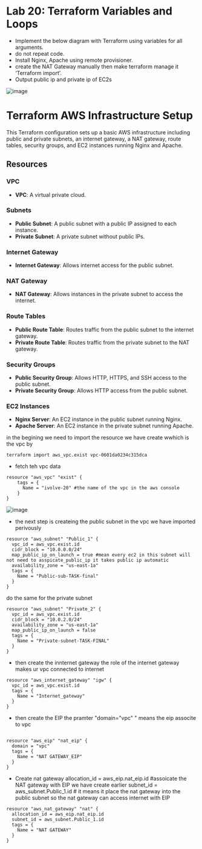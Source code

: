 # Lab 20: Terraform Variables and Loops
- Implement the below diagram with Terraform using variables for all arguments.
- do not repeat code.
- Install Nginx, Apache using remote provisioner.
- create the NAT Gateway manually then make terraform manage it ‘Terraform import’.
- Output public ip and private ip of EC2s


 ![image](https://github.com/user-attachments/assets/5064b35b-b283-4ecc-9cb2-d57533da933c)



# Terraform AWS Infrastructure Setup

This Terraform configuration sets up a basic AWS infrastructure including public and private subnets, an internet gateway, a NAT gateway, route tables, security groups, and EC2 instances running Nginx and Apache.

## Resources

### VPC
- **VPC**: A virtual private cloud.

### Subnets
- **Public Subnet**: A public subnet with a public IP assigned to each instance.
- **Private Subnet**: A private subnet without public IPs.

### Internet Gateway
- **Internet Gateway**: Allows internet access for the public subnet.

### NAT Gateway
- **NAT Gateway**: Allows instances in the private subnet to access the internet.

### Route Tables
- **Public Route Table**: Routes traffic from the public subnet to the internet gateway.
- **Private Route Table**: Routes traffic from the private subnet to the NAT gateway.

### Security Groups
- **Public Security Group**: Allows HTTP, HTTPS, and SSH access to the public subnet.
- **Private Security Group**: Allows HTTP access from the public subnet.

### EC2 Instances
- **Nginx Server**: An EC2 instance in the public subnet running Nginx.
- **Apache Server**: An EC2 instance in the private subnet running Apache.

in the begining we need to import the resource we have create wwhich is the vpc 
by 
```              <resource.resorucename> <resource_id>
terraform import aws_vpc.exist vpc-0601da0234c315dca 
```

- fetch teh vpc data
```
resource "aws_vpc" "exist" {
    tags = {
      Name = "ivolve-20" #the name of the vpc in the aws console
    }
}
```
![image](https://github.com/user-attachments/assets/e46eefb3-aedc-4eb6-80f0-bd90d0a1ef1d) 

- the next step is createing the public subnet in the vpc we have imported perivously
```
resource "aws_subnet" "Public_1" {
  vpc_id = aws_vpc.exist.id
  cidr_block = "10.0.0.0/24"
  map_public_ip_on_launch = true #mean every ec2 in this subnet will not need to asspicate_public_ip it takes public ip automatic
  availability_zone = "us-east-1a"
  tags = {
    Name = "Public-sub-TASK-final"
  }
}
```
do the same for the private subnet 
```
resource "aws_subnet" "Private_2" {
  vpc_id = aws_vpc.exist.id
  cidr_block = "10.0.2.0/24"
  availability_zone = "us-east-1a"
  map_public_ip_on_launch = false
  tags = {
    Name = "Private-subnet-TASK-FINAL"
  }
}
```
- then create the innternet gateway
the role of the internet gateway makes ur vpc connected to internet 
```
resource "aws_internet_gateway" "igw" {
  vpc_id = aws_vpc.exist.id
  tags = {
    Name = "Internet_gateway"
  }
}
```
- then create the EIP
the pramter "domain="vpc" " means the eip associte to vpc 
```

resource "aws_eip" "nat_eip" {
  domain = "vpc"
  tags = {
    Name = "NAT GATEWAY_EIP"
  }
}
```
- Create nat gateway
allocation_id = aws_eip.nat_eip.id #assoicate the NAT gateway with EIP we have create earlier
subnet_id = aws_subnet.Public_1.id # it means it place the nat gateway into the public subnet so the nat gateway can access internet with EIP 
```
resource "aws_nat_gateway" "nat" {
  allocation_id = aws_eip.nat_eip.id
  subnet_id = aws_subnet.Public_1.id
  tags = {
    Name = "NAT GATEWAY"
  }
}

```
